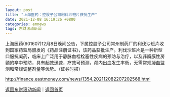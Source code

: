 ```yaml
---
layout: post
title: "上海医药：控股子公司利伐沙班片获批生产"
date: 2021-12-08 16:19:26 +0800
categories: emnews
tags: 东财滚动新闻
---
```


上海医药(601607)12月8日晚间公告，下属控股子公司常州制药厂的利伐沙班片收到国家药监局颁发的《药品注册证书》，该药品获批生产。利伐沙班片是一种新型口服抗凝药，临床上广泛用于静脉血栓栓塞性疾病的预防与治疗，以及非瓣膜性房颤的卒中预防，具有起效迅速，疗效可预测，颅内出血发生率低，无需常规凝血监测和常规调整剂量等优势。（证券时报）

<http://finance.eastmoney.com/news/1354,202112082207202568.html>

[返回东财滚动新闻](//finews.withounder.com/emnews/)｜[返回首页](//finews.withounder.com/)